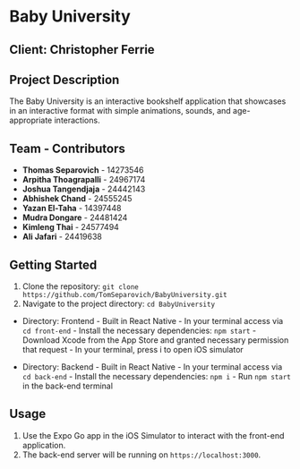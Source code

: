 # Baby University

## Client: Christopher Ferrie

## Project Description
The Baby University is an interactive bookshelf application that showcases in an interactive format with simple animations, sounds, and age-appropriate interactions.

## Team - Contributors
- **Thomas Separovich** - 14273546
- **Arpitha Thoagrapalli** - 24967174
- **Joshua Tangendjaja** - 24442143
- **Abhishek Chand** - 24555245
- **Yazan El-Taha** - 14397448
- **Mudra Dongare** - 24481424
- **Kimleng Thai** - 24577494
- **Ali Jafari** - 24419638

## Getting Started
1. Clone the repository: `git clone https://github.com/TomSeparovich/BabyUniversity.git`
2. Navigate to the project directory: `cd BabyUniversity`
- Directory: Frontend
      - Built in React Native
      - In your terminal access via `cd front-end`
      - Install the necessary dependencies: `npm start`
      - Download Xcode from the App Store and granted necessary permission that request
      - In your terminal, press i to open iOS simulator
  
- Directory: Backend
      - Built in React Native
      - In your terminal access via `cd back-end`
      - Install the necessary dependencies: `npm i`
      - Run `npm start` in the back-end terminal

## Usage
1. Use the Expo Go app in the iOS Simulator to interact with the front-end application.
2. The back-end server will be running on `https://localhost:3000`.
